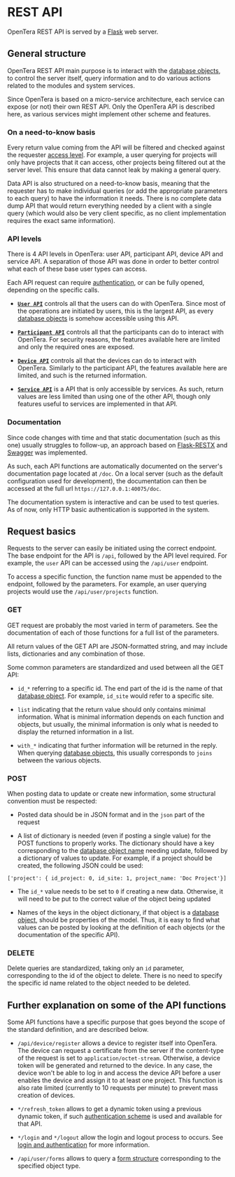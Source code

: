 # REST API
OpenTera REST API is served by a [Flask](https://flask.palletsprojects.com) web server.

## General structure
OpenTera REST API main purpose is to interact with the [database objects](Database-Structure), to control the server itself, query information and to do various actions related to the modules and system services.

Since OpenTera is based on a micro-service architecture, each service can expose (or not) their own REST API. Only the OpenTera API is described here, as various services might implement other scheme and features.

### On a need-to-know basis
Every return value coming from the API will be filtered and checked against the requester [access level](Access-levels-for-user-types). For example, a user querying for projects will only have projects that it can access, other projects being filtered out at the server level. This ensure that data cannot leak by making a general query.

Data API is also structured on a need-to-know basis, meaning that the requester has to make individual queries (or add the appropriate parameters to each query) to have the information it needs. There is no complete data dump API that would return everything needed by a client with a single query (which would also be very client specific, as no client implementation requires the exact same information).

### API levels
There is 4 API levels in OpenTera: user API, participant API, device API and service API. A separation of those API was done in order to better control what each of these base user types can access.

Each API request can require [authentication](Login-and-authentication), or can be fully opened, depending on the specific calls.

* **[`User API`](https://github.com/introlab/opentera/tree/main/teraserver/python/modules/FlaskModule/API/user)** controls all that the users can do with OpenTera. Since most of the operations are initiated by users, this is the largest API, as every [database objects](Database-Structure) is somehow accessible using this API. 

* **[`Participant API`](https://github.com/introlab/opentera/tree/main/teraserver/python/modules/FlaskModule/API/participant)** controls all that the participants can do to interact with OpenTera. For security reasons, the features available here are limited and only the required ones are exposed. 

* **[`Device API`](https://github.com/introlab/opentera/tree/main/teraserver/python/modules/FlaskModule/API/device)** controls all that the devices can do to interact with OpenTera. Similarly to the participant API, the features available here are limited, and such is the returned information.

* **[`Service API`](https://github.com/introlab/opentera/tree/main/teraserver/python/modules/FlaskModule/API/service)** is a API that is only accessible by services. As such, return values are less limited than using one of the other API, though only features useful to services are implemented in that API.

### Documentation
Since code changes with time and that static documentation (such as this one) usually struggles to follow-up, an approach based on [Flask-RESTX](https://flask-restx.readthedocs.io/en/latest/) and [Swagger](https://swagger.io/) was implemented.

As such, each API functions are automatically documented on the server's documentation page located at `/doc`. On a local server (such as the default configuration used for development), the documentation can then be accessed at the full url `https://127.0.0.1:40075/doc`. 

The documentation system is interactive and can be used to test queries. As of now, only HTTP basic authentication is supported in the system.

## Request basics
Requests to the server can easily be initiated using the correct endpoint. The base endpoint for the API is `/api`, followed by the API level required. For example, the `user` API can be accessed using the `/api/user` endpoint.

To access a specific function, the function name must be appended to the endpoint, followed by the parameters. For example, an user querying projects would use the `/api/user/projects` function.

### GET
GET request are probably the most varied in term of parameters. See the documentation of each of those functions for a full list of the parameters.

All return values of the GET API are JSON-formatted string, and may include lists, dictionaries and any combination of those.

Some common parameters are standardized and used between all the GET API:

* `id_*` referring to a specific id. The end part of the id is the name of that [database object](Database-Structure). For example, `id_site` would refer to a specific site.

* `list` indicating that the return value should only contains minimal information. What is minimal information depends on each function and objects, but usually, the minimal information is only what is needed to display the returned information in a list.

* `with_*` indicating that further information will be returned in the reply. When querying [database objects](Database-Structure), this usually corresponds to `joins` between the various objects. 

### POST
When posting data to update or create new information, some structural convention must be respected:

* Posted data should be in JSON format and in the `json` part of the request

* A list of dictionary is needed (even if posting a single value) for the POST functions to properly works. The dictionary should have a key corresponding to the [database object name](Database-Structure) needing update, followed by a dictionary of values to update. For example, if a project should be created, the following JSON could be used:

`['project': { id_project: 0, id_site: 1, project_name: 'Doc Project'}]`

* The `id_*` value needs to be set to `0` if creating a new data. Otherwise, it will need to be put to the correct value of the object being updated

* Names of the keys in the object dictionary, if that object is a [database object](Database-Structure), should be properties of the model. Thus, it is easy to find what values can be posted by looking at the definition of each objects (or the documentation of the specific API).

### DELETE
Delete queries are standardized, taking only an `id` parameter, corresponding to the id of the object to delete. There is no need to specify the specific id name related to the object needed to be deleted.

## Further explanation on some of the API functions
Some API functions have a specific purpose that goes beyond the scope of the standard definition, and are described below.

* `/api/device/register` allows a device to register itself into OpenTera. The device can request a certificate from the server if the content-type of the request is set to `application/octet-stream`. Otherwise, a device token will be generated and returned to the device. In any case, the device won't be able to log in and access the device API before a user enables the device and assign it to at least one project. This function is also rate limited (currently to 10 requests per minute) to prevent mass creation of devices.

* `*/refresh_token` allows to get a dynamic token using a previous dynamic token, if such [authentication scheme](Login-and-authentication) is used and available for that API.

* `*/login` and `*/logout` allow the login and logout process to occurs. See [login and authentication](Login-and-authentication) for more information.

* `/api/user/forms` allows to query a [form structure](Form-Structure) corresponding to the specified object type.